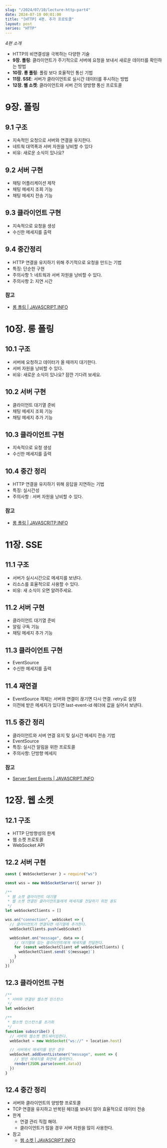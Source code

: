 ```yaml
---
slug: "/2024/07/10/lecture-http-part4"
date: 2024-07-10 00:01:00
title: "[HTTP] 4편. 추가 프로토콜"
layout: post
series: "HTTP"
---
```


_4편 소개_

- HTTP의 비연결성을 극복하는 다양한 기술
- **9장. 폴링**: 클라이언트가 주기적으로 서버에 요청을 보내서 새로운 데이터를 확인하는 방법
- **10장. 롱 폴링**: 폴링 보다 호율적인 통신 기법
- **11장. SSE**: 서버가 클라이언트로 실시간 데이터를 푸시하는 방법
- **12장. 웹 소켓**: 클라이언트와 서버 간의 양방향 통신 프로토콜

# 9장. 폴링

## 9.1 구조

- 지속적인 요청으로 서버와 연결을 유지한다.
- 네트웍 대역폭과 서버 자원을 낭비할 수 있다
- 비유: 새로운 소식이 있나요?

## 9.2 서버 구현

- 채팅 어플리케이션 제작
- 채팅 메세지 조회 기능
- 채팅 메세지 전송 기능

## 9.3 클라이언트 구현

- 지속적으로 요청을 생성
- 수신한 메세지를 출력

## 9.4 중간정리

- HTTP 연결을 유지하기 위해 주기적으로 요청을 만드는 기법
- 특징: 단순한 구현
- 주의사항 1: 네트웍과 서버 자원을 낭비할 수 있다.
- 주의사항 2: 지연 시간

### 참고

- [롱 폴링 | JAVASCRIPT.INFO](https://ko.javascript.info/long-polling)

# 10장. 롱 폴링

## 10.1 구조

- 서버에 요청하고 데이터가 올 때까지 대기한다.
- 서버 자원을 낭비할 수 있다.
- 비유: 새로운 소식이 있나요? 잠깐 기다려 보세요.

## 10.2 서버 구현

- 클라이언트 대기열 준비
- 채팅 메세지 조회 기능
- 채팅 메세지 추가 기능

## 10.3 클라이언트 구현

- 지속적으로 요청 생성
- 수신한 메세지를 출력

## 10.4 중간 정리

- HTTP 연결을 유지하기 위해 응답을 지연하는 기법
- 특징: 실시간성
- 주의사항 : 서버 자원을 낭비할 수 있다.

### 참고

- [롱 폴링 | JAVASCRITP.INFO](https://ko.javascript.info/long-polling)

# 11장. SSE

## 11.1 구조

- 서버가 실시시간으로 메세지를 보낸다.
- 리소스를 효율적으로 사용할 수 있다.
- 비유: 새 소식이 오면 알려주세요.

## 11.2 서버 구현

- 클라이언트 대기열 준비
- 알림 구독 기능
- 채팅 메세지 추가 기능

## 11.3 클라이언트 구현

- EventSource
- 수신한 메세지를 출력

## 11.4 재연결

- EventSource 객체는 서버와 연결이 끊기면 다시 연결. retry로 설정
- 이전에 받은 메세지가 있다면 last-event-id 헤더에 값을 실어서 보낸다.

## 11.5 중간 정리

- 클라이언트와 서버 연결 유지 및 실시간 메세지 전송 기법
- EventSource
- 특징: 실시간 알림을 위한 프로토콜
- 주의사항: 단방향 메세지

### 참고

- [Server Sent Events | JAVASCRIPT.INFO](https://ko.javascript.info/server-sent-events)

# 12장. 웹 소켓

## 12.1 구조

- HTTP 단방향성의 한계
- 웹 소켓 프로토콜
- WebSocket API

## 12.2 서버 구현

```js
const { WebSocketServer } = require("ws")

const wss = new WebSocketServer({ server })
```

```js
/**
 * 웹 소켓 클라이언트 대기열
 * 웹 소켓 연결된 클라이언트들에게 메세지를 전달하기 위한 용도
 */
let webSocketClients = []

wss.on("connection", webScoket => {
  // 클라이언트가 연결되면 대기열에 추가한다.
  webSocketClients.push(webScoket)

  webScoket.on("message", data => {
    // 대기열에 있는 클라이언트에게 메세지를 전달한다.
    for (const webSocketClient of webSocketClients) {
      webSocketClient.send(`${message}`)
    }
  })
})
```

## 12.3 클라이언트 구현

```js
/**
 * 서버와 연결된 웹소켓 인스턴스
 */
let webSocket

/**
 * 웹소켓 인스턴스를 초기화
 */
function subscribe() {
  // 서버와 웹소켓 핸드쉐이킹한다.
  webSocket = new WebSocket("ws://" + location.host)

  // 서버에서 메세지를 받은 경우
  webSocket.addEventListener("message", event => {
    // 받은 메세지를 화면에 출력한다.
    render(JSON.parse(event.data))
  })
}
```

## 12.4 중간 정리

- 서버와 클라이언트의 양방향 프로토콜
- TCP 연결을 유지하고 반복된 헤더를 보내지 않아 효율적으로 데이터 전송
- 한계
  - 연결 관리 직접 해야.
  - 클라이언트가 많을 경우 서버 자원을 많이 사용한다.
- 참고
  - [웹 소켓 | JAVASCRIPT.INFO](https://ko.javascript.info/websocket)
